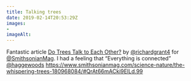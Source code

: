 ```yaml
---
title: Talking trees
date: 2019-02-14T20:53:29Z
images: 
- 
imageAlt: 
---
```


Fantastic article [Do Trees Talk to Each Other?](https://www.smithsonianmag.com/science-nature/the-whispering-trees-180968084/#QrAt66mACki9ElLd.99) by [@richardgrant4](https://mobile.twitter.com/richardgrant4) for [@SmithsonianMag](https://mobile.twitter.com/SmithsonianMag). I had a feeling that “Everything is connected” [@haggewoods](https://mobile.twitter.com/haggewoods) <https://www.smithsonianmag.com/science-nature/the-whispering-trees-180968084/#QrAt66mACki9ElLd.99>
